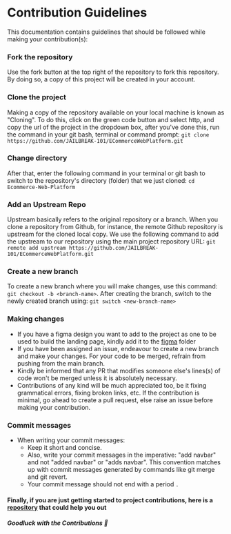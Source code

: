 # Contribution Guidelines

This documentation contains guidelines that should be followed while making your contribution(s):

### Fork the repository

Use the fork button at the top right of the repository to fork this repository. By doing so, a copy of this project will be created in your account.

### Clone the project

Making a copy of the repository available on your local machine is known as "Cloning". To do this, click on the green code button and select http, and copy the url of the project in the dropdown box, after you've done this, run the command in your git bash, terminal or command prompt: `git clone https://github.com/JAILBREAK-101/ECommerceWebPlatform.git`

### Change directory

After that, enter the following command in your terminal or git bash to switch to the repository's directory (folder) that we just cloned:             `cd Ecommerce-Web-Platform`

### Add an Upstream Repo

Upstream basically refers to the original repository or a branch. When you clone a repository from Github, for instance, the remote Github repository is upstream for the cloned local copy. We use the following command to add the upstream to our repository using the main project repository URL:
`git remote add upstream https://github.com/JAILBREAK-101/ECommerceWebPlatform.git`

### Create a new branch

To create a new branch where you will make changes, use this command: `git checkout -b <branch-name>`. After creating the branch, switch to the newly created branch using: `git switch <new-branch-name>`

### Making changes

- If you have a figma design you want to add to the project as one to be used to build the landing page, kindly add it to the [figma](./public/figma/) folder
- If you have been assigned an issue, endeavour to create a new branch and make your changes. For your code to be merged, refrain from pushing from the main branch.
- Kindly be informed that any PR that modifies someone else's lines(s) of code won't be merged unless it is absolutely necessary.
- Contributions of any kind will be much appreciated too, be it fixing grammatical errors, fixing broken links, etc. If the contribution is minimal, go ahead to create a pull request, else raise an issue before making your contribution.

### Commit messages

- When writing your commit messages:
  - Keep it short and concise.
  - Also, write your commit messages in the imperative: "add navbar" and not "added navbar" or "adds navbar". This convention matches up with commit messages generated by commands like git merge and git revert.
  - Your commit message should not end with a period `.`

#### Finally, if you are just getting started to project contributions, here is a [repository](https://github.com/JAILBREAK-101/Nutshell-GitHub) that could help you out

##### Goodluck with the Contributions 🚀
